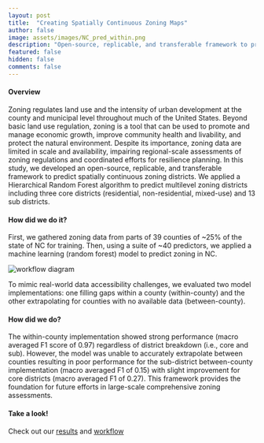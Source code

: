 ```yaml
---
layout: post
title:  "Creating Spatially Continuous Zoning Maps"
author: false
image: assets/images/NC_pred_within.png
description: "Open-source, replicable, and transferable framework to predict spatially continuous zoning districts. Framework applied to state of North Carolina."
featured: false
hidden: false
comments: false
---
```


<div>

<h4>Overview</h4>
<p> 
Zoning regulates land use and the intensity of urban development at the county and municipal level throughout much of the United States. Beyond basic land use regulation, zoning is a tool that can be used to promote and manage economic growth, improve community health and livability, and protect the natural environment. Despite its importance, zoning data are limited in scale and availability, impairing regional-scale assessments of zoning regulations and coordinated efforts for resilience planning. In this study, we developed an open-source, replicable, and transferable framework to predict spatially continuous zoning districts. We applied a Hierarchical Random Forest algorithm to predict multilevel zoning districts including three core districts (residential, non-residential, mixed-use) and 13 sub districts. </p>

<h4>How did we do it?</h4>
<p> First, we gathered zoning data from parts of 39 counties of ~25% of the state of NC for training. Then, using a suite of ~40 predictors, we applied a machine learning (random forest) model to predict zoning in NC. </p>

<p class="mb-5"><img class="shadow-lg" src="{{site.url}}/assets/images/workflow.png" alt="workflow diagram" /></p>

<p> To mimic real-world data accessibility challenges, we evaluated two model implementations: one filling gaps within a county (within-county) and the other extrapolating for counties with no available data (between-county).  </p>

<h4> How did we do?</h4>
<p>The within-county implementation showed strong performance (macro averaged F1 score of 0.97) regardless of district breakdown (i.e., core and sub). However, the model was unable to accurately extrapolate between counties resulting in poor performance for the sub-district between-county implementation (macro averaged F1 of 0.15) with slight improvement for core districts (macro averaged F1 of 0.27). This framework provides the foundation for future efforts in large-scale comprehensive zoning assessments. </p>

<h4>Take a look!</h4>
<p> Check out our <a href="https://zenodo.org/records/8136886">results</a> and <a href="https://github.com/malawrim/Spatially-Complete-Zoning-Maps">workflow</a> </p>

</div>